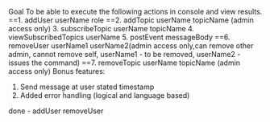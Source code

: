 Goal
  To be able to execute the following actions in console and view results.
  ==1. addUser userName role
  ==2. addTopic userName topicName (admin access only)
  3. subscribeTopic userName topicName
  4. viewSubscribedTopics userName
  5. postEvent messageBody
  ==6. removeUser userName1 userName2(admin access only,can remove other admin, cannot remove self, userName1 - to be removed, userName2 - issues the command)
  ==7. removeTopic userName topicName (admin access only)
Bonus features:
  1. Send message at user stated timestamp
  2. Added error handling (logical and language based)



done -
  addUser
  removeUser